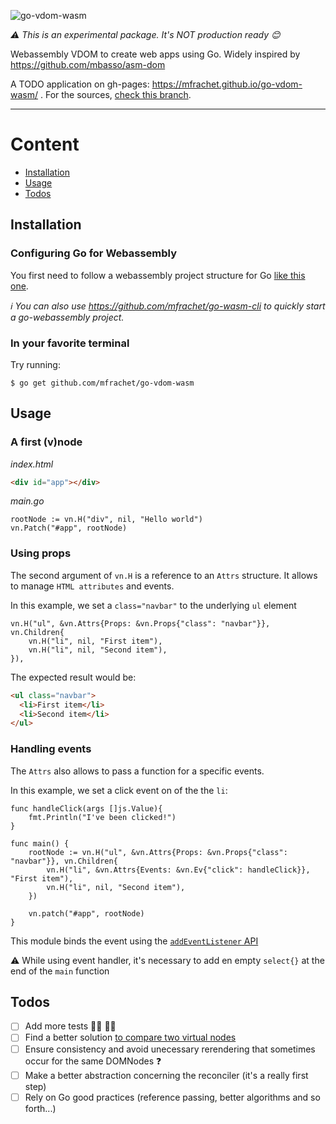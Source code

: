 ![go-vdom-wasm](https://i.ibb.co/kmpdhXW/govdom.png)

_:warning: This is an experimental package. It's NOT production ready :blush:_

Webassembly VDOM to create web apps using Go. Widely inspired by https://github.com/mbasso/asm-dom

A TODO application on gh-pages: https://mfrachet.github.io/go-vdom-wasm/ . For the sources, [check this branch](https://github.com/mfrachet/go-vdom-wasm/tree/gh-pages).

---

# Content

- [Installation](#installation)
- [Usage](#usage)
- [Todos](#todos)

## Installation

### Configuring Go for Webassembly

You first need to follow a webassembly project structure for Go [like this one](https://github.com/golang/go/wiki/WebAssembly).

_:information_source: You can also use https://github.com/mfrachet/go-wasm-cli to quickly start a go-webassembly project._

### In your favorite terminal

Try running:

```shell
$ go get github.com/mfrachet/go-vdom-wasm
```

## Usage

### A first (v)node

_index.html_

```html
<div id="app"></div>
```

_main.go_

```golang
rootNode := vn.H("div", nil, "Hello world")
vn.Patch("#app", rootNode)
```

### Using props

The second argument of `vn.H` is a reference to an `Attrs` structure. It allows to manage `HTML attributes` and events.

In this example, we set a `class="navbar"` to the underlying `ul` element

```golang
vn.H("ul", &vn.Attrs{Props: &vn.Props{"class": "navbar"}}, vn.Children{
	vn.H("li", nil, "First item"),
	vn.H("li", nil, "Second item"),
}),
```

The expected result would be:

```html
<ul class="navbar">
  <li>First item</li>
  <li>Second item</li>
</ul>
```

### Handling events

The `Attrs` also allows to pass a function for a specific events.

In this example, we set a click event on of the the `li`:

```golang
func handleClick(args []js.Value){
	fmt.Println("I've been clicked!")
}

func main() {
    rootNode := vn.H("ul", &vn.Attrs{Props: &vn.Props{"class": "navbar"}}, vn.Children{
        vn.H("li", &vn.Attrs{Events: &vn.Ev{"click": handleClick}}, "First item"),
        vn.H("li", nil, "Second item"),
	})

	vn.patch("#app", rootNode)
}

```

This module binds the event using the [`addEventListener` API](https://developer.mozilla.org/en-US/docs/Web/API/EventTarget/addEventListener)

:warning: While using event handler, it's necessary to add en empty `select{}` at the end of the `main` function

## Todos

- [ ] Add more tests :woman_facepalming: :man_facepalming:
- [ ] Find a better solution [to compare two virtual nodes](https://github.com/mfrachet/go-vdom-wasm/blob/bddbb032b6c048cf6ee58368241f4b3d3c427691/vnode.go#L24)
- [ ] Ensure consistency and avoid unecessary rerendering that sometimes occur for the same DOMNodes :question:
- [ ] Make a better abstraction concerning the reconciler (it's a really first step)
- [ ] Rely on Go good practices (reference passing, better algorithms and so forth...)
